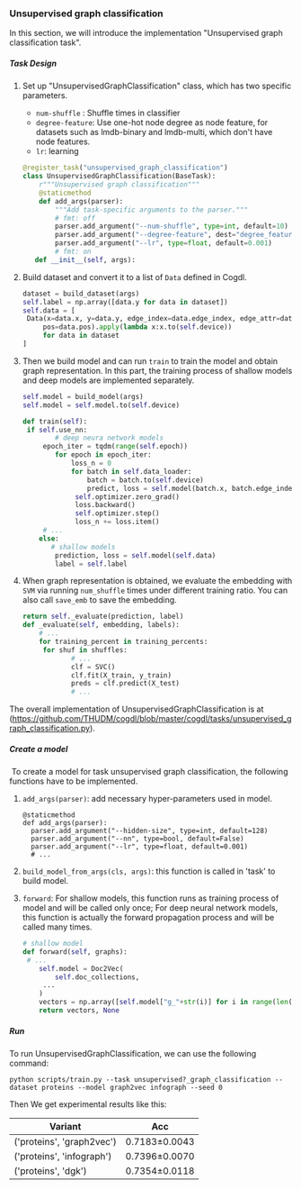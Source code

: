 <h3>Unsupervised graph classification</h3>

In this section, we will introduce the implementation "Unsupervised graph classification task". 

<h5>Task Design</h5>

1. Set up "UnsupervisedGraphClassification" class, which has two specific parameters.

   * `num-shuffle` : Shuffle times in classifier
   * `degree-feature`: Use one-hot node degree as node feature, for datasets such as lmdb-binary and lmdb-multi, which don't have node features.
   * `lr`: learning

   ```python
   @register_task("unsupervised_graph_classification")
   class UnsupervisedGraphClassification(BaseTask):
       r"""Unsupervised graph classification"""
       @staticmethod
       def add_args(parser):
           """Add task-specific arguments to the parser."""
           # fmt: off
           parser.add_argument("--num-shuffle", type=int, default=10)
           parser.add_argument("--degree-feature", dest="degree_feature", action="store_true")
           parser.add_argument("--lr", type=float, default=0.001)
           # fmt: on
      def __init__(self, args):
   ```

2. Build dataset and convert it to a list of `Data` defined in Cogdl.

   ```python
   dataset = build_dataset(args)
   self.label = np.array([data.y for data in dataset])
   self.data = [
   	Data(x=data.x, y=data.y, edge_index=data.edge_index, edge_attr=data.edge_attr,
   		pos=data.pos).apply(lambda x:x.to(self.device))
   		for data in dataset
   ]
   ```

3. Then we build model and can run `train` to train the model and obtain graph representation. In this part, the training process of shallow models and deep models are implemented separately.

   ```python
   self.model = build_model(args)
   self.model = self.model.to(self.device)
   
   def train(self):
   	if self.use_nn:
           # deep neura network models
   		epoch_iter = tqdm(range(self.epoch))
           for epoch in epoch_iter:
               loss_n = 0
               for batch in self.data_loader:
                   batch = batch.to(self.device)
                   predict, loss = self.model(batch.x, batch.edge_index, batch.batch)
               	self.optimizer.zero_grad()
               	loss.backward()
               	self.optimizer.step()
               	loss_n += loss.item()
   		# ... 
       else:
          # shallow models
           prediction, loss = self.model(self.data)
           label = self.label
   ```

4. When graph representation is obtained, we evaluate the embedding with `SVM` via running `num_shuffle` times under different training ratio. You can also call `save_emb` to save the embedding.

   ```python
   return self._evaluate(prediction, label)
   def _evaluate(self, embedding, labels):
       # ...
       for training_percent in training_percents:
       	for shuf in shuffles:
               # ...
               clf = SVC()
               clf.fit(X_train, y_train)
               preds = clf.predict(X_test)
               # ...
   ```

The overall implementation of UnsupervisedGraphClassification is at (https://github.com/THUDM/cogdl/blob/master/cogdl/tasks/unsupervised_graph_classification.py).

<h5>Create a model</h5>

​	To create a model for task unsupervised graph classification, the following functions have to be implemented.

1. `add_args(parser)`: add necessary hyper-parameters used in model.

   ```
   @staticmethod
   def add_args(parser):
   	 parser.add_argument("--hidden-size", type=int, default=128)
   	 parser.add_argument("--nn", type=bool, default=False)
   	 parser.add_argument("--lr", type=float, default=0.001)
   	 # ...
   ```

2. `build_model_from_args(cls, args)`: this function is called in 'task' to build model.

3. `forward`: For shallow models, this function runs as training process of model and will be called only once; For deep neural network models,  this function is actually the forward propagation process and will be called many times. 

   ```python
   # shallow model
   def forward(self, graphs):
   	# ...
       self.model = Doc2Vec(
           self.doc_collections,
   		...
       )
       vectors = np.array([self.model["g_"+str(i)] for i in range(len(graphs))])
       return vectors, None
   ```

<h5>Run</h5>

To run UnsupervisedGraphClassification, we can use the following command:

```
python scripts/train.py --task unsupervised?_graph_classification --dataset proteins --model graph2vec infograph --seed 0
```

Then We get experimental results like this:

| Variant                   | Acc           |
| ------------------------- | ------------- |
| ('proteins', 'graph2vec') | 0.7183±0.0043 |
| ('proteins', 'infograph') | 0.7396±0.0070 |
| ('proteins', 'dgk')       | 0.7354±0.0118 |
